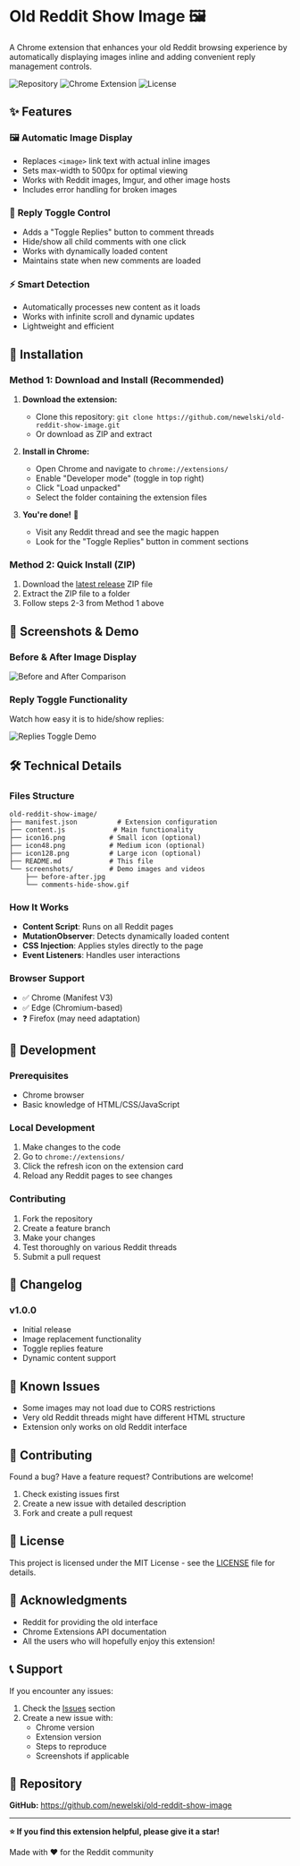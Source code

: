 # Old Reddit Show Image 🖼️

A Chrome extension that enhances your old Reddit browsing experience by automatically displaying images inline and adding convenient reply management controls.

![Repository](https://img.shields.io/badge/GitHub-newelski%2Fold--reddit--show--image-blue?logo=github)
![Chrome Extension](https://img.shields.io/badge/Chrome-Extension-green?logo=googlechrome)
![License](https://img.shields.io/badge/License-MIT-yellow)

## ✨ Features

### 🖼️ **Automatic Image Display**
- Replaces `<image>` link text with actual inline images
- Sets max-width to 500px for optimal viewing
- Works with Reddit images, Imgur, and other image hosts
- Includes error handling for broken images

### 💬 **Reply Toggle Control**
- Adds a "Toggle Replies" button to comment threads
- Hide/show all child comments with one click
- Works with dynamically loaded content
- Maintains state when new comments are loaded

### ⚡ **Smart Detection**
- Automatically processes new content as it loads
- Works with infinite scroll and dynamic updates
- Lightweight and efficient

## 🚀 Installation

### Method 1: Download and Install (Recommended)

1. **Download the extension:**
   - Clone this repository: `git clone https://github.com/newelski/old-reddit-show-image.git`
   - Or download as ZIP and extract

2. **Install in Chrome:**
   - Open Chrome and navigate to `chrome://extensions/`
   - Enable "Developer mode" (toggle in top right)
   - Click "Load unpacked"
   - Select the folder containing the extension files

3. **You're done!** 🎉
   - Visit any Reddit thread and see the magic happen
   - Look for the "Toggle Replies" button in comment sections

### Method 2: Quick Install (ZIP)

1. Download the [latest release](https://github.com/newelski/old-reddit-show-image/releases/download/v1.0.0/old-reddit-show-image-v1.0.zip) ZIP file
2. Extract the ZIP file to a folder
3. Follow steps 2-3 from Method 1 above

## 📸 Screenshots & Demo

### Before & After Image Display
![Before and After Comparison](screenshots/before-after.jpg)

### Reply Toggle Functionality
Watch how easy it is to hide/show replies:

![Replies Toggle Demo](screenshots/comments-hide-show.gif)


## 🛠️ Technical Details

### Files Structure
```
old-reddit-show-image/
├── manifest.json          # Extension configuration
├── content.js            # Main functionality
├── icon16.png           # Small icon (optional)
├── icon48.png           # Medium icon (optional)
├── icon128.png          # Large icon (optional)
├── README.md            # This file
└── screenshots/         # Demo images and videos
    ├── before-after.jpg
    └── comments-hide-show.gif
```

### How It Works
- **Content Script**: Runs on all Reddit pages
- **MutationObserver**: Detects dynamically loaded content
- **CSS Injection**: Applies styles directly to the page
- **Event Listeners**: Handles user interactions

### Browser Support
- ✅ Chrome (Manifest V3)
- ✅ Edge (Chromium-based)
- ❓ Firefox (may need adaptation)

## 🔧 Development

### Prerequisites
- Chrome browser
- Basic knowledge of HTML/CSS/JavaScript

### Local Development
1. Make changes to the code
2. Go to `chrome://extensions/`
3. Click the refresh icon on the extension card
4. Reload any Reddit pages to see changes

### Contributing
1. Fork the repository
2. Create a feature branch
3. Make your changes
4. Test thoroughly on various Reddit threads
5. Submit a pull request

## 📝 Changelog

### v1.0.0
- Initial release
- Image replacement functionality
- Toggle replies feature
- Dynamic content support

## 🐛 Known Issues

- Some images may not load due to CORS restrictions
- Very old Reddit threads might have different HTML structure
- Extension only works on old Reddit interface

## 🤝 Contributing

Found a bug? Have a feature request? Contributions are welcome!

1. Check existing issues first
2. Create a new issue with detailed description
3. Fork and create a pull request

## 📄 License

This project is licensed under the MIT License - see the [LICENSE](LICENSE) file for details.

## 🙏 Acknowledgments

- Reddit for providing the old interface
- Chrome Extensions API documentation
- All the users who will hopefully enjoy this extension!

## 📞 Support

If you encounter any issues:
1. Check the [Issues](https://github.com/newelski/old-reddit-show-image/issues) section
2. Create a new issue with:
   - Chrome version
   - Extension version
   - Steps to reproduce
   - Screenshots if applicable

## 🔗 Repository
**GitHub:** https://github.com/newelski/old-reddit-show-image

---

**⭐ If you find this extension helpful, please give it a star!**

Made with ❤️ for the Reddit community
